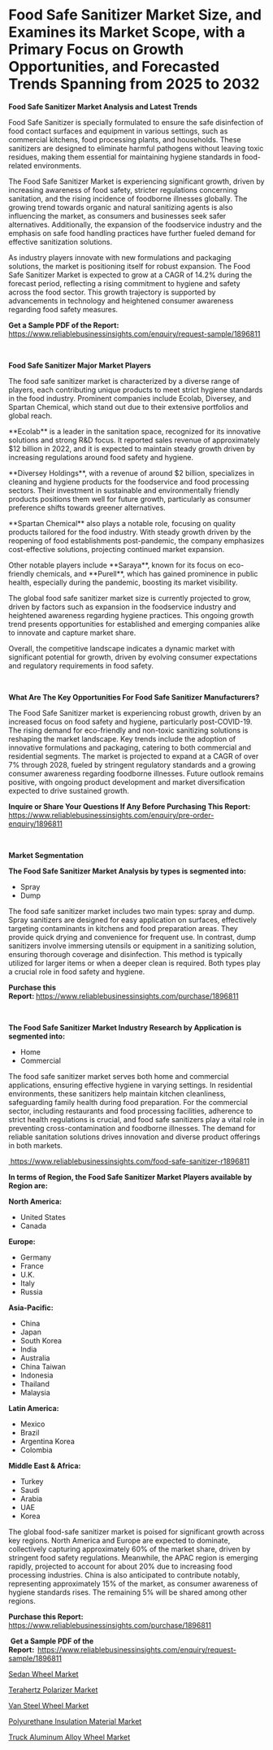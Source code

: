 <p><h1>Food Safe Sanitizer Market Size, and Examines its Market Scope, with a Primary Focus on Growth Opportunities, and Forecasted Trends Spanning from 2025 to 2032</h1></p><p><strong>Food Safe Sanitizer Market Analysis and Latest Trends</strong></p>
<p><p>Food Safe Sanitizer is specially formulated to ensure the safe disinfection of food contact surfaces and equipment in various settings, such as commercial kitchens, food processing plants, and households. These sanitizers are designed to eliminate harmful pathogens without leaving toxic residues, making them essential for maintaining hygiene standards in food-related environments.</p><p>The Food Safe Sanitizer Market is experiencing significant growth, driven by increasing awareness of food safety, stricter regulations concerning sanitation, and the rising incidence of foodborne illnesses globally. The growing trend towards organic and natural sanitizing agents is also influencing the market, as consumers and businesses seek safer alternatives. Additionally, the expansion of the foodservice industry and the emphasis on safe food handling practices have further fueled demand for effective sanitization solutions.</p><p>As industry players innovate with new formulations and packaging solutions, the market is positioning itself for robust expansion. The Food Safe Sanitizer Market is expected to grow at a CAGR of 14.2% during the forecast period, reflecting a rising commitment to hygiene and safety across the food sector. This growth trajectory is supported by advancements in technology and heightened consumer awareness regarding food safety measures.</p></p>
<p><strong>Get a Sample PDF of the Report:&nbsp;</strong> <a href="https://www.reliablebusinessinsights.com/enquiry/request-sample/1896811?utm_campaign=1091&utm_medium=2&utm_source=Github&utm_content=ia&utm_term=31012025&utm_id=food-safe-sanitizer">https://www.reliablebusinessinsights.com/enquiry/request-sample/1896811</a></p>
<p>&nbsp;</p>
<p><strong>Food Safe Sanitizer Major Market Players</strong></p>
<p><p>The food safe sanitizer market is characterized by a diverse range of players, each contributing unique products to meet strict hygiene standards in the food industry. Prominent companies include Ecolab, Diversey, and Spartan Chemical, which stand out due to their extensive portfolios and global reach.</p><p>**Ecolab** is a leader in the sanitation space, recognized for its innovative solutions and strong R&D focus. It reported sales revenue of approximately $12 billion in 2022, and it is expected to maintain steady growth driven by increasing regulations around food safety and hygiene.</p><p>**Diversey Holdings**, with a revenue of around $2 billion, specializes in cleaning and hygiene products for the foodservice and food processing sectors. Their investment in sustainable and environmentally friendly products positions them well for future growth, particularly as consumer preference shifts towards greener alternatives.</p><p>**Spartan Chemical** also plays a notable role, focusing on quality products tailored for the food industry. With steady growth driven by the reopening of food establishments post-pandemic, the company emphasizes cost-effective solutions, projecting continued market expansion.</p><p>Other notable players include **Saraya**, known for its focus on eco-friendly chemicals, and **Purell**, which has gained prominence in public health, especially during the pandemic, boosting its market visibility.</p><p>The global food safe sanitizer market size is currently projected to grow, driven by factors such as expansion in the foodservice industry and heightened awareness regarding hygiene practices. This ongoing growth trend presents opportunities for established and emerging companies alike to innovate and capture market share.</p><p>Overall, the competitive landscape indicates a dynamic market with significant potential for growth, driven by evolving consumer expectations and regulatory requirements in food safety.</p></p>
<p>&nbsp;</p>
<p><strong>What Are The Key Opportunities For Food Safe Sanitizer Manufacturers?</strong></p>
<p><p>The Food Safe Sanitizer market is experiencing robust growth, driven by an increased focus on food safety and hygiene, particularly post-COVID-19. The rising demand for eco-friendly and non-toxic sanitizing solutions is reshaping the market landscape. Key trends include the adoption of innovative formulations and packaging, catering to both commercial and residential segments. The market is projected to expand at a CAGR of over 7% through 2028, fueled by stringent regulatory standards and a growing consumer awareness regarding foodborne illnesses. Future outlook remains positive, with ongoing product development and market diversification expected to drive sustained growth.</p></p>
<p><strong>Inquire or Share Your Questions If Any Before Purchasing This Report:</strong> <a href="https://www.reliablebusinessinsights.com/enquiry/pre-order-enquiry/1896811?utm_campaign=1091&utm_medium=2&utm_source=Github&utm_content=ia&utm_term=31012025&utm_id=food-safe-sanitizer">https://www.reliablebusinessinsights.com/enquiry/pre-order-enquiry/1896811</a></p>
<p>&nbsp;</p>
<p><strong>Market Segmentation</strong></p>
<p><strong>The Food Safe Sanitizer Market Analysis by types is segmented into:</strong></p>
<p><ul><li>Spray</li><li>Dump</li></ul></p>
<p><p>The food safe sanitizer market includes two main types: spray and dump. Spray sanitizers are designed for easy application on surfaces, effectively targeting contaminants in kitchens and food preparation areas. They provide quick drying and convenience for frequent use. In contrast, dump sanitizers involve immersing utensils or equipment in a sanitizing solution, ensuring thorough coverage and disinfection. This method is typically utilized for larger items or when a deeper clean is required. Both types play a crucial role in food safety and hygiene.</p></p>
<p><strong>Purchase this Report:&nbsp;</strong><a href="https://www.reliablebusinessinsights.com/purchase/1896811?utm_campaign=1091&utm_medium=2&utm_source=Github&utm_content=ia&utm_term=31012025&utm_id=food-safe-sanitizer">https://www.reliablebusinessinsights.com/purchase/1896811</a></p>
<p>&nbsp;</p>
<p><strong>The Food Safe Sanitizer Market Industry Research by Application is segmented into:</strong></p>
<p><ul><li>Home</li><li>Commercial</li></ul></p>
<p><p>The food safe sanitizer market serves both home and commercial applications, ensuring effective hygiene in varying settings. In residential environments, these sanitizers help maintain kitchen cleanliness, safeguarding family health during food preparation. For the commercial sector, including restaurants and food processing facilities, adherence to strict health regulations is crucial, and food safe sanitizers play a vital role in preventing cross-contamination and foodborne illnesses. The demand for reliable sanitation solutions drives innovation and diverse product offerings in both markets.</p></p>
<p><a href="https://www.reliablebusinessinsights.com/food-safe-sanitizer-r1896811?utm_campaign=1091&utm_medium=2&utm_source=Github&utm_content=ia&utm_term=31012025&utm_id=food-safe-sanitizer">&nbsp;https://www.reliablebusinessinsights.com/food-safe-sanitizer-r1896811</a></p>
<p><strong>In terms of Region, the Food Safe Sanitizer Market Players available by Region are:</strong></p>
<p>
    <p> <strong> North America: </strong>
        <ul>
            <li>United States</li>
            <li>Canada</li>
        </ul>
        </p> 
    <p> <strong> Europe: </strong>
        <ul>
            <li>Germany</li>
            <li>France</li>
            <li>U.K.</li>
            <li>Italy</li>
            <li>Russia</li>
        </ul>
        </p> 
    <p> <strong> Asia-Pacific: </strong>
        <ul>
            <li>China</li>
            <li>Japan</li>
            <li>South Korea</li>
            <li>India</li>
            <li>Australia</li>
            <li>China Taiwan</li>
            <li>Indonesia</li>
            <li>Thailand</li>
            <li>Malaysia</li>
        </ul>
        </p> 
    <p> <strong> Latin America: </strong>
        <ul>
            <li>Mexico</li>
            <li>Brazil</li>
            <li>Argentina Korea</li>
            <li>Colombia</li>
        </ul>
        </p> 
    <p> <strong> Middle East & Africa: </strong>
        <ul>
            <li>Turkey</li>
            <li>Saudi</li>
            <li>Arabia</li>
            <li>UAE</li>
            <li>Korea</li>
        </ul>
    </p>
    </p>
<p><p>The global food-safe sanitizer market is poised for significant growth across key regions. North America and Europe are expected to dominate, collectively capturing approximately 60% of the market share, driven by stringent food safety regulations. Meanwhile, the APAC region is emerging rapidly, projected to account for about 20% due to increasing food processing industries. China is also anticipated to contribute notably, representing approximately 15% of the market, as consumer awareness of hygiene standards rises. The remaining 5% will be shared among other regions.</p></p>
<p><strong>Purchase this Report: </strong><a href="https://www.reliablebusinessinsights.com/purchase/1896811?utm_campaign=1091&utm_medium=2&utm_source=Github&utm_content=ia&utm_term=31012025&utm_id=food-safe-sanitizer">https://www.reliablebusinessinsights.com/purchase/1896811</a></p>
<p>&nbsp;<strong>Get a Sample PDF of the Report:&nbsp;&nbsp;</strong><a href="https://www.reliablebusinessinsights.com/enquiry/request-sample/1896811?utm_campaign=1091&utm_medium=2&utm_source=Github&utm_content=ia&utm_term=31012025&utm_id=food-safe-sanitizer">https://www.reliablebusinessinsights.com/enquiry/request-sample/1896811</a></p>
<p><strong></strong></p>
<p><p><a href="https://www.linkedin.com/pulse/in-depth-report-sedan-wheel-market-types-applications-regional-ek5mc?utm_campaign=1091&utm_medium=2&utm_source=Github&utm_content=ia&utm_term=31012025&utm_id=food-safe-sanitizer">Sedan Wheel Market</a></p><p><a href="https://github.com/raffadongraffadong/Market-Research-Report-List-1/blob/main/terahertz-polarizer-market.md?utm_campaign=1091&utm_medium=2&utm_source=Github&utm_content=ia&utm_term=31012025&utm_id=food-safe-sanitizer">Terahertz Polarizer Market</a></p><p><a href="https://www.linkedin.com/pulse/evolution-van-steel-wheel-market-key-shifts-from-2025-rzoif?utm_campaign=1091&utm_medium=2&utm_source=Github&utm_content=ia&utm_term=31012025&utm_id=food-safe-sanitizer">Van Steel Wheel Market</a></p><p><a href="https://github.com/njockebogris/Market-Research-Report-List-1/blob/main/polyurethane-insulation-material-market.md?utm_campaign=1091&utm_medium=2&utm_source=Github&utm_content=ia&utm_term=31012025&utm_id=food-safe-sanitizer">Polyurethane Insulation Material Market</a></p><p><a href="https://www.linkedin.com/pulse/truck-aluminum-alloy-wheel-industry-forecast-future-growth-valuation-iclcc?utm_campaign=1091&utm_medium=2&utm_source=Github&utm_content=ia&utm_term=31012025&utm_id=food-safe-sanitizer">Truck Aluminum Alloy Wheel Market</a></p></p>